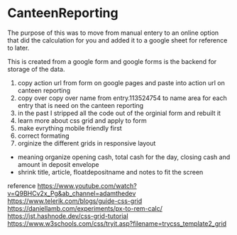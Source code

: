 # CanteenReporting

The purpose of this was to move from manual entery to an online option that did the calculation for you and added it to a google sheet for reference to later.

This is created from a google form and google forms is the backend for storage of the data.

1. copy action url from form on google pages and paste into action url on canteen reporting
2. copy over copy over name from entry.113524754  to name area for each entry that is need on the canteen reporting
3. in the past I stripped all the code out of the orginial form and rebuilt it
4. learn more about css grid and apply to form
5. make evrything mobile friendly first
6. correct formating
7. orginize the different grids in responsive layout
  - meaning organize opening cash, total cash for the day, closing cash and amount in deposit envelope
  - shrink title, article, floatdepositname and notes to fit the screen


reference
https://www.youtube.com/watch?v=Q9BHCv2x_Pg&ab_channel=adamthedev
https://www.telerik.com/blogs/guide-css-grid
https://daniellamb.com/experiments/px-to-rem-calc/
https://jst.hashnode.dev/css-grid-tutorial
https://www.w3schools.com/css/tryit.asp?filename=trycss_template2_grid
